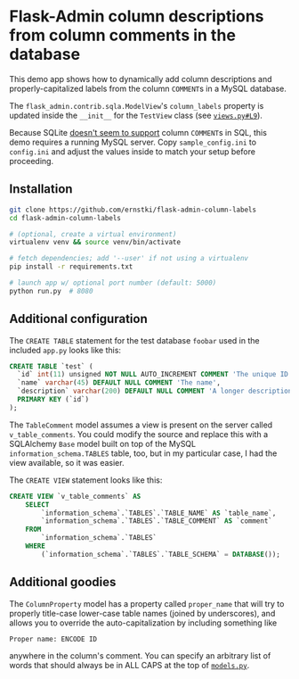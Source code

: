 # Flask-Admin column descriptions from column comments in the database

This demo app shows how to dynamically add column descriptions and
properly-capitalized labels from the column `COMMENT`s in a MySQL database.

The `flask_admin.contrib.sqla.ModelView`'s `column_labels` property is updated
inside the `__init__` for the `TestView` class (see
[`views.py#L9`](views.py#L9)).

Because SQLite [doesn't seem to support][1] column `COMMENT`s in SQL, this
demo requires a running MySQL server. Copy `sample_config.ini` to `config.ini`
and adjust the values inside to match your setup before proceeding.

## Installation

```bash
git clone https://github.com/ernstki/flask-admin-column-labels 
cd flask-admin-column-labels

# (optional, create a virtual environment)
virtualenv venv && source venv/bin/activate

# fetch dependencies; add '--user' if not using a virtualenv
pip install -r requirements.txt

# launch app w/ optional port number (default: 5000)
python run.py  # 8080
```

## Additional configuration

The `CREATE TABLE` statement for the test database `foobar` used in the
included `app.py` looks like this:

```sql
CREATE TABLE `test` (
  `id` int(11) unsigned NOT NULL AUTO_INCREMENT COMMENT 'The unique ID for the record',
  `name` varchar(45) DEFAULT NULL COMMENT 'The name',
  `description` varchar(200) DEFAULT NULL COMMENT 'A longer description',
  PRIMARY KEY (`id`)
);
```

The `TableComment` model assumes a view is present on the server called
`v_table_comments`. You could modify the source and replace this with
a SQLAlchemy `Base` model built on top of the MySQL
`information_schema.TABLES` table, too, but in my particular case, I had the
view available, so it was easier.

The `CREATE VIEW` statement looks like this:

```sql
CREATE VIEW `v_table_comments` AS
    SELECT 
        `information_schema`.`TABLES`.`TABLE_NAME` AS `table_name`,
        `information_schema`.`TABLES`.`TABLE_COMMENT` AS `comment`
    FROM
        `information_schema`.`TABLES`
    WHERE
        (`information_schema`.`TABLES`.`TABLE_SCHEMA` = DATABASE());
```

## Additional goodies

The `ColumnProperty` model has a property called `proper_name` that will try
to properly title-case lower-case table names (joined by underscores), and
allows you to override the auto-capitalization by including something like

```
Proper name: ENCODE ID
```

anywhere in the column's comment. You can specify an arbitrary list of words
that should always be in ALL CAPS at the top of
[`models.py`](models.py).

[1]: https://www.sqlite.org/lang.html
